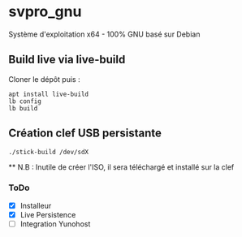 # svpro_gnu

Système d'exploitation x64 - 100% GNU basé sur Debian

## Build live via live-build
Cloner le dépôt puis :
```
apt install live-build
lb config
lb build
```

## Création clef USB persistante
```
./stick-build /dev/sdX
```

** N.B : Inutile de créer l'ISO, il sera téléchargé et installé sur la clef

### ToDo

- [x] Installeur
- [x] Live Persistence
- [ ] Integration Yunohost
